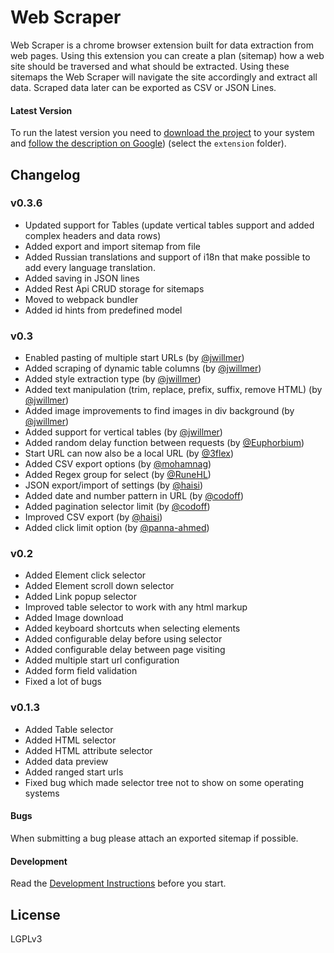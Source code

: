 # Web Scraper

Web Scraper is a chrome browser extension built for data extraction from web
pages. Using this extension you can create a plan (sitemap) how a web site
should be traversed and what should be extracted. Using these sitemaps the
Web Scraper will navigate the site accordingly and extract all data. Scraped
data later can be exported as CSV or JSON Lines.

#### Latest Version

To run the latest version you need to [download the project][latest-releases] to your system and [follow the description on Google][get-started-chrome]) (select the `extension` folder).

## Changelog

### v0.3.6

-   Updated support for Tables (update vertical tables support and added complex headers and data rows)
-   Added export and import sitemap from file
-   Added Russian translations and support of i18n that make possible to add every language translation.
-   Added saving in JSON lines
-   Added Rest Api CRUD storage for sitemaps
-   Moved to webpack bundler
-   Added id hints from predefined model

### v0.3

-   Enabled pasting of multiple start URLs (by [@jwillmer](https://github.com/jwillmer))
-   Added scraping of dynamic table columns (by [@jwillmer](https://github.com/jwillmer))
-   Added style extraction type (by [@jwillmer](https://github.com/jwillmer))
-   Added text manipulation (trim, replace, prefix, suffix, remove HTML) (by [@jwillmer](https://github.com/jwillmer))
-   Added image improvements to find images in div background (by [@jwillmer](https://github.com/jwillmer))
-   Added support for vertical tables (by [@jwillmer](https://github.com/jwillmer))
-   Added random delay function between requests (by [@Euphorbium](https://github.com/Euphorbium))
-   Start URL can now also be a local URL (by [@3flex](https://github.com/3flex))
-   Added CSV export options (by [@mohamnag](https://github.com/mohamnag))
-   Added Regex group for select (by [@RuneHL](https://github.com/RuneHL))
-   JSON export/import of settings (by [@haisi](https://github.com/haisi))
-   Added date and number pattern in URL (by [@codoff](https://github.com/codoff))
-   Added pagination selector limit (by [@codoff](https://github.com/codoff))
-   Improved CSV export (by [@haisi](https://github.com/haisi))
-   Added click limit option (by [@panna-ahmed](https://github.com/panna-ahmed))

### v0.2

-   Added Element click selector
-   Added Element scroll down selector
-   Added Link popup selector
-   Improved table selector to work with any html markup
-   Added Image download
-   Added keyboard shortcuts when selecting elements
-   Added configurable delay before using selector
-   Added configurable delay between page visiting
-   Added multiple start url configuration
-   Added form field validation
-   Fixed a lot of bugs

### v0.1.3

-   Added Table selector
-   Added HTML selector
-   Added HTML attribute selector
-   Added data preview
-   Added ranged start urls
-   Fixed bug which made selector tree not to show on some operating systems

#### Bugs

When submitting a bug please attach an exported sitemap if possible.

#### Development

Read the [Development Instructions](/docs/Development.md) before you start.

## License

LGPLv3

[chrome-store]: https://chrome.google.com/webstore/detail/web-scraper/jnhgnonknehpejjnehehllkliplmbmhn
[webscraper.io]: http://webscraper.io/
[google-groups]: https://groups.google.com/forum/#!forum/web-scraper
[github-issues]: https://github.com/martinsbalodis/web-scraper-chrome-extension/issues
[get-started-chrome]: https://developer.chrome.com/extensions/getstarted#unpacked
[issue-14]: https://github.com/jwillmer/web-scraper-chrome-extension/issues/14
[latest-releases]: https://github.com/jwillmer/web-scraper-chrome-extension/releases
